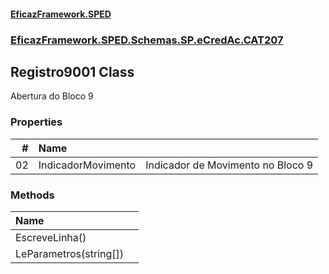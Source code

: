 #### [EficazFramework.SPED](EficazFrameworkSPED.md 'EficazFramework SPED')
### [EficazFramework.SPED.Schemas.SP.eCredAc.CAT207](EficazFramework.SPED.Schemas.SP.eCredAc.CAT207.md 'EficazFramework.SPED.Schemas.SP.eCredAc.CAT207')

## Registro9001 Class

Abertura do Bloco 9
### Properties

| # | Name | |
| ---: | :--- | :--- |
| 02 | IndicadorMovimento | Indicador de Movimento no Bloco 9 |
### Methods

| Name | |
| :--- | :--- |
| EscreveLinha() |  |
| LeParametros(string[]) |  |
